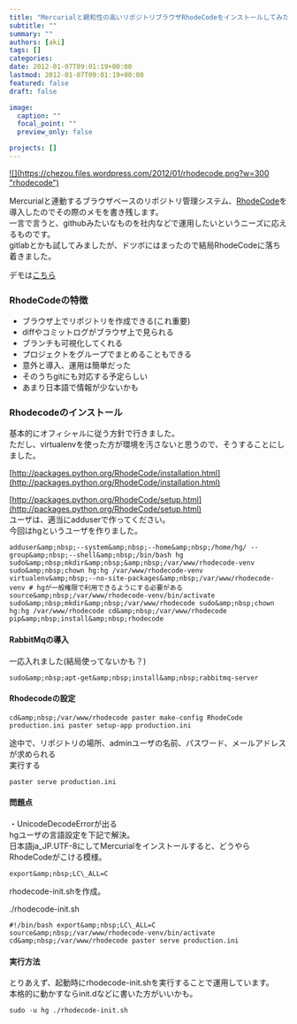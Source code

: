 ```yaml
---
title: "Mercurialと親和性の高いリポジトリブラウザRhodeCodeをインストールしてみた"
subtitle: ""
summary: ""
authors: [aki]
tags: []
categories: 
date: 2012-01-07T09:01:19+00:00
lastmod: 2012-01-07T09:01:19+00:00
featured: false
draft: false

image:
  caption: ""
  focal_point: ""
  preview_only: false

projects: []
---
```

[![](https://chezou.files.wordpress.com/2012/01/rhodecode.png?w=300 &quot;rhodecode&quot;)](http://rhodecode.org/)

Mercurialと連動するブラウザベースのリポジトリ管理システム、[RhodeCode](http://rhodecode.org/)を導入したのでその際のメモを書き残します。  
一言で言うと、githubみたいなものを社内などで運用したいというニーズに応えるものです。  
gitlabとかも試してみましたが、ドツボにはまったので結局RhodeCodeに落ち着きました。

デモは[こちら](http://demo.rhodecode.org/)

### RhodeCodeの特徴

- ブラウザ上でリポジトリを作成できる(これ重要)
- diffやコミットログがブラウザ上で見られる
- ブランチも可視化してくれる
- プロジェクトをグループでまとめることもできる
- 意外と導入、運用は簡単だった
- そのうちgitにも対応する予定らしい
- あまり日本語で情報が少ないかも

### 

### Rhodecodeのインストール
基本的にオフィシャルに従う方針で行きました。  
ただし、virtualenvを使った方が環境を汚さないと思うので、そうすることにしました。

[http://packages.python.org/RhodeCode/installation.html](http://packages.python.org/RhodeCode/installation.html)

[http://packages.python.org/RhodeCode/setup.html](http://packages.python.org/RhodeCode/setup.html)  
ユーザは、適当にadduserで作ってください。  
今回はhgというユーザを作りました。

    adduser&amp;nbsp;--system&amp;nbsp;--home&amp;nbsp;/home/hg/ --group&amp;nbsp;--shell&amp;nbsp;/bin/bash hg sudo&amp;nbsp;mkdir&amp;nbsp;&amp;nbsp;/var/www/rhodecode-venv sudo&amp;nbsp;chown hg:hg /var/www/rhodecode-venv virtualenv&amp;nbsp;--no-site-packages&amp;nbsp;/var/www/rhodecode-venv # hgが一般権限で利用できるようにする必要がある source&amp;nbsp;/var/www/rhodecode-venv/bin/activate sudo&amp;nbsp;mkdir&amp;nbsp;/var/www/rhodecode sudo&amp;nbsp;chown hg:hg /var/www/rhodecode cd&amp;nbsp;/var/www/rhodecode pip&amp;nbsp;install&amp;nbsp;rhodecode

#### RabbitMqの導入
一応入れました(結局使ってないかも？)

    sudo&amp;nbsp;apt-get&amp;nbsp;install&amp;nbsp;rabbitmq-server

#### Rhodecodeの設定

    cd&amp;nbsp;/var/www/rhodecode paster make-config RhodeCode production.ini paster setup-app production.ini

途中で、リポジトリの場所、adminユーザの名前、パスワード、メールアドレスが求められる  
実行する

    paster serve production.ini

#### 問題点
・UnicodeDecodeErrorが出る  
hgユーザの言語設定を下記で解決。  
日本語ja\_JP.UTF-8にしてMercurialをインストールすると、どうやらRhodeCodeがこける模様。

    export&amp;nbsp;LC\_ALL=C

rhodecode-init.shを作成。

./rhodecode-init.sh

    #!/bin/bash export&amp;nbsp;LC\_ALL=C source&amp;nbsp;/var/www/rhodecode-venv/bin/activate cd&amp;nbsp;/var/www/rhodecode paster serve production.ini

#### 実行方法
とりあえず、起動時にrhodecode-init.shを実行することで運用しています。  
本格的に動かすならinit.dなどに書いた方がいいかも。

    sudo -u hg ./rhodecode-init.sh


